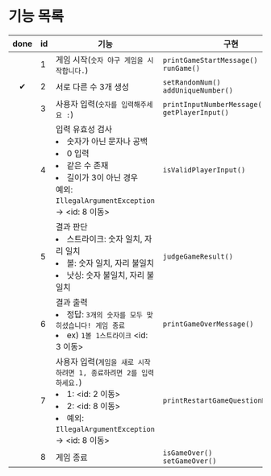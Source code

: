 # 기능 목록
| done               | id | 기능                                                                                                                         | 구현                                                 |
|--------------------|---|----------------------------------------------------------------------------------------------------------------------------|----------------------------------------------------|
|                    | 1 | 게임 시작(`숫자 야구 게임을 시작합니다.`)                                                                                                  | `printGameStartMessage()`<br/>`runGame()`          |
| <center>✔</center> | 2 | 서로 다른 수 3개 생성                                                                                                              | `setRandomNum()`<br/>`addUniqueNumber()`             |
|                    | 3 | 사용자 입력(`숫자를 입력해주세요 :`)                                                                                                     | `printInputNumberMessage()`<br/>`getPlayerInput()` |
|                    | 4 | 입력 유효성 검사 <li>숫자가 아닌 문자나 공백 <li>0 입력 <li>같은 수 존재 <li>길이가 3이 아닌 경우 <br/>예외: `IllegalArgumentException` → <id: 8 이동>         | `isValidPlayerInput()`                             |
|                    | 5 | 결과 판단 <li>스트라이크: 숫자 일치, 자리 일치 <li>볼: 숫자 일치, 자리 불일치 <li>낫싱: 숫자 불일치, 자리 불일치                                                  | `judgeGameResult()`                                |
|                    | 6 | 결과 출력 <li>정답: `3개의 숫자를 모두 맞히셨습니다! 게임 종료` <li>ex) `1볼 1스트라이크` <id: 3 이동>                                                    | `printGameOverMessage()`                           |
|                    | 7 | 사용자 입력(`게임을 새로 시작하려면 1, 종료하려면 2를 입력하세요.`) <li>1: <id: 2 이동> <li>2: <id: 8 이동> <li>예외: `IllegalArgumentException` → <id: 8 이동> | `printRestartGameQuestionMessage()`                |
|                    | 8 | 게임 종료                                                                                                                      | `isGameOver()`<br/>`setGameOver()`                 |
